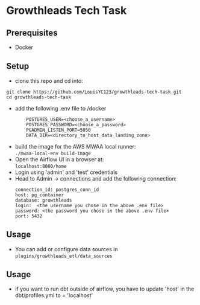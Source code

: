 # Growthleads Tech Task

## Prerequisites
 - Docker

## Setup
 - clone this repo and cd into:  
 ```
 git clone https://github.com/LouisYC123/growthleads-tech-task.git
 cd growthleads-tech-task
 ```
- add the following .env file to /docker
    ```
        POSTGRES_USER=<choose_a_username>
        POSTGRES_PASSWORD=<choose_a_password>
        PGADMIN_LISTEN_PORT=5050  
        DATA_DIR=<directory_to_host_data_landing_zone>
    ```
- build the image for the AWS MWAA local runner:  
    ```./mwaa-local-env build-image```
- Open the Airflow UI in a browser at:  
    ``` localhost:8080/home ```
- Login using 'admin' and 'test' credentials
- Head to Admin -> connections and add the following connection:  
    ```
    connection_id: postgres_conn_id
    host: pg_container
    database: growthleads
    login:  <the username you chose in the above .env file>
    password: <the password you chose in the above .env file>
    port: 5432
    ```

## Usage
 - You can add or configure data sources in ```plugins/growthleads_etl/data_sources```


## Usage
 - if you want to run dbt outside of airflow, you have to update 'host' in the dbt/profiles.yml to = 'localhost'